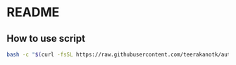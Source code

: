 # README

## How to use script

```bash
bash -c "$(curl -fsSL https://raw.githubusercontent.com/teerakanotk/automated-script/main/<script>.sh)"
```

